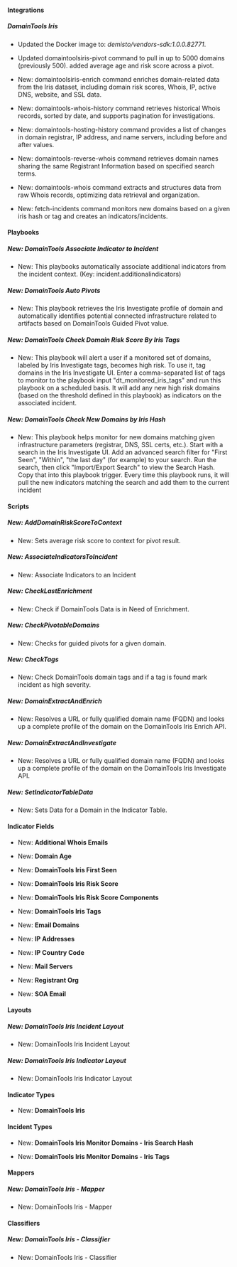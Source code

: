 
#### Integrations

##### DomainTools Iris
- Updated the Docker image to: *demisto/vendors-sdk:1.0.0.82771*.

- Updated domaintoolsiris-pivot command to pull in up to 5000 domains (previously 500). added average age and risk score across a pivot.

- New: domaintoolsiris-enrich command enriches domain-related data from the Iris dataset, including domain risk scores, Whois, IP, active DNS, website, and SSL data.

- New: domaintools-whois-history command retrieves historical Whois records, sorted by date, and supports pagination for investigations.

- New: domaintools-hosting-history command provides a list of changes in domain registrar, IP address, and name servers, including before and after values.

- New: domaintools-reverse-whois command retrieves domain names sharing the same Registrant Information based on specified search terms.

- New: domaintools-whois command extracts and structures data from raw Whois records, optimizing data retrieval and organization.

- New: fetch-incidents command monitors new domains based on a given iris hash or tag and creates an indicators/incidents. 

#### Playbooks

##### New: DomainTools Associate Indicator to Incident

- New: This playbooks automatically associate additional indicators from the incident context. (Key: incident.additionalindicators)

##### New: DomainTools Auto Pivots

- New: This playbook retrieves the Iris Investigate profile of domain and automatically identifies potential connected infrastructure related to artifacts based on DomainTools Guided Pivot value. 

##### New: DomainTools Check Domain Risk Score By Iris Tags

- New: This playbook will alert a user if a monitored set of domains, labeled by Iris Investigate tags, becomes high risk. To use it, tag domains in the Iris Investigate UI. Enter a comma-separated list of tags to monitor to the playbook input "dt_monitored_iris_tags" and run this playbook on a scheduled basis. It will add any new high risk domains (based on the threshold defined in this playbook) as indicators on the associated incident.

##### New: DomainTools Check New Domains by Iris Hash

- New: This playbook helps monitor for new domains matching given infrastructure parameters (registrar, DNS, SSL certs, etc.). Start with a search in the Iris Investigate UI. Add an advanced search filter for "First Seen", "Within", "the last day" (for example) to your search. Run the search, then click "Import/Export Search" to view the Search Hash. Copy that into this playbook trigger. Every time this playbook runs, it will pull the new indicators matching the search and add them to the current incident

#### Scripts

##### New: AddDomainRiskScoreToContext

- New: Sets average risk score to context for pivot result.

##### New: AssociateIndicatorsToIncident

- New: Associate Indicators to an Incident

##### New: CheckLastEnrichment

- New: Check if DomainTools Data is in Need of Enrichment.

##### New: CheckPivotableDomains

- New: Checks for guided pivots for a given domain.

##### New: CheckTags

- New: Check DomainTools domain tags and if a tag is found mark incident as high severity.

##### New: DomainExtractAndEnrich

- New: Resolves a URL or fully qualified domain name (FQDN) and looks up a complete profile of the domain on the DomainTools Iris Enrich API.

##### New: DomainExtractAndInvestigate

- New: Resolves a URL or fully qualified domain name (FQDN) and looks up a complete profile of the domain on the DomainTools Iris Investigate API.

##### New: SetIndicatorTableData

- New: Sets Data for a Domain in the Indicator Table.

#### Indicator Fields

- New: **Additional Whois Emails**

- New: **Domain Age**

- New: **DomainTools Iris First Seen**

- New: **DomainTools Iris Risk Score**

- New: **DomainTools Iris Risk Score Components**

- New: **DomainTools Iris Tags**

- New: **Email Domains**

- New: **IP Addresses**

- New: **IP Country Code**

- New: **Mail Servers**

- New: **Registrant Org**

- New: **SOA Email**

#### Layouts

##### New: DomainTools Iris Incident Layout

- New: DomainTools Iris Incident Layout

##### New: DomainTools Iris Indicator Layout

- New: DomainTools Iris Indicator Layout

#### Indicator Types

- New: **DomainTools Iris**


#### Incident Types

- New: **DomainTools Iris Monitor Domains - Iris Search Hash**

- New: **DomainTools Iris Monitor Domains - Iris Tags**


#### Mappers

##### New: DomainTools Iris - Mapper

- New: DomainTools Iris - Mapper


#### Classifiers

##### New: DomainTools Iris - Classifier

- New: DomainTools Iris - Classifier

